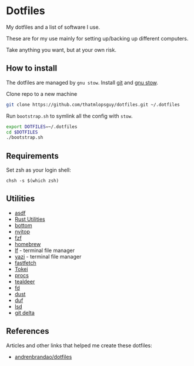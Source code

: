 # Dotfiles

My dotfiles and a list of software I use.

These are for my use mainly for setting up/backing up different computers.

Take anything you want, but at your own risk.

## How to install

The dotfiles are managed by `gnu stow`. Install [git](https://git-scm.com/) and [gnu stow](https://www.gnu.org/software/stow/).

Clone repo to a new machine

```bash
git clone https://github.com/thatmlopsguy/dotfiles.git ~/.dotfiles
```

Run `bootstrap.sh` to symlink all the config with `stow`. 

```bash
export DOTFILES=~/.dotfiles
cd $DOTFILES
./bootstrap.sh
```

## Requirements

Set zsh as your login shell:

    chsh -s $(which zsh)


## Utilities

- [asdf](https://asdf-vm.com/)
- [Rust Utilities](https://rustutils.com/)
- [bottom](https://github.com/ClementTsang/bottom)
- [nvitop](https://github.com/XuehaiPan/nvitop)
- [fzf](https://github.com/junegunn/fzf)
- [homebrew](https://brew.sh/)
- [lf](https://github.com/gokcehan/lf) - terminal file manager
- [yazi](https://github.com/sxyazi/yazi) - terminal file manager
- [fastfetch](https://github.com/fastfetch-cli/fastfetch)
- [Tokei](https://github.com/XAMPPRocky/tokei)
- [procs](https://github.com/dalance/procs)
- [tealdeer](https://github.com/dbrgn/tealdeer)
- [fd](https://github.com/sharkdp/fd)
- [dust](https://github.com/bootandy/dust)
- [duf](https://github.com/muesli/duf)
- [lsd](https://github.com/lsd-rs/lsd)
- [git delta](https://github.com/dandavison/delta)

## References

Articles and other links that helped me create these dotfiles:

- [andrenbrandao/dotfiles](https://github.com/andrenbrandao/dotfiles/)